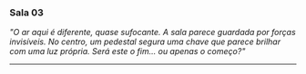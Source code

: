 ### **Sala 03**

_"O ar aqui é diferente, quase sufocante. A sala parece guardada por forças invisíveis. No centro, um pedestal segura uma chave que parece brilhar com uma luz própria. Será este o fim... ou apenas o começo?"_

---
